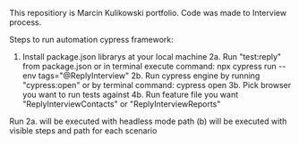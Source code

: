 This repositiory is Marcin Kulikowski portfolio. Code was made to Interview process. 

Steps to run automation cypress framework:
1. Install package.json librarys at your local machine 
2a. Run "test:reply" from package.json or in terminal execute command: npx cypress run --env tags=\"@ReplyInterview\"
2b. Run cypress engine by running "cypress:open" or by terminal command: cypress open
3b. Pick browser you want to run tests against
4b. Run feature file you want "ReplyInterviewContacts" or "ReplyInterviewReports"

Run 2a. will be executed with headless mode path (b) will be executed with visible steps and path for each scenario